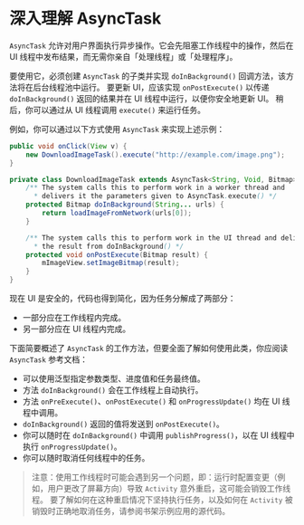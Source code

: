 # 深入理解 AsyncTask

`AsyncTask` 允许对用户界面执行异步操作。它会先阻塞工作线程中的操作，然后在 UI 线程中发布结果，而无需你亲自「处理线程」或「处理程序」。

要使用它，必须创建 `AsyncTask` 的子类并实现 `doInBackground()` 回调方法，该方法将在后台线程池中运行。 要更新 UI，应该实现 `onPostExecute()` 以传递 `doInBackground()` 返回的结果并在 UI 线程中运行，以便你安全地更新 UI。 稍后，你可以通过从 UI 线程调用 `execute()` 来运行任务。

例如，你可以通过以下方式使用 `AsyncTask` 来实现上述示例：

```Java
public void onClick(View v) {
    new DownloadImageTask().execute("http://example.com/image.png");
}

private class DownloadImageTask extends AsyncTask<String, Void, Bitmap> {
    /** The system calls this to perform work in a worker thread and
      * delivers it the parameters given to AsyncTask.execute() */
    protected Bitmap doInBackground(String... urls) {
        return loadImageFromNetwork(urls[0]);
    }

    /** The system calls this to perform work in the UI thread and delivers
      * the result from doInBackground() */
    protected void onPostExecute(Bitmap result) {
        mImageView.setImageBitmap(result);
    }
}
```

现在 UI 是安全的，代码也得到简化，因为任务分解成了两部分：

* 一部分应在工作线程内完成。
* 另一部分应在 UI 线程内完成。

下面简要概述了 `AsyncTask` 的工作方法，但要全面了解如何使用此类，你应阅读 `AsyncTask` 参考文档：

* 可以使用泛型指定参数类型、进度值和任务最终值。
* 方法 `doInBackground()` 会在工作线程上自动执行。
* 方法 `onPreExecute()`、`onPostExecute()` 和 `onProgressUpdate()` 均在 UI 线程中调用。
* `doInBackground()` 返回的值将发送到 `onPostExecute()`。
* 你可以随时在 `doInBackground()` 中调用 `publishProgress()`，以在 UI 线程中执行 `onProgressUpdate()`。
* 你可以随时取消任何线程中的任务。

> 注意：使用工作线程时可能会遇到另一个问题，即：运行时配置变更（例如，用户更改了屏幕方向）导致 `Activity` 意外重启，这可能会销毁工作线程。 要了解如何在这种重启情况下坚持执行任务，以及如何在 `Activity` 被销毁时正确地取消任务，请参阅书架示例应用的源代码。
